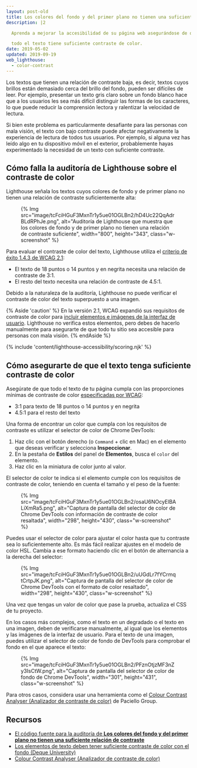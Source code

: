 ```yaml
---
layout: post-old
title: Los colores del fondo y del primer plano no tienen una suficiente relación de contraste
description: |2

  Aprenda a mejorar la accesibilidad de su página web asegurándose de que

  todo el texto tiene suficiente contraste de color.
date: 2019-05-02
updated: 2019-09-19
web_lighthouse:
  - color-contrast
---
```


Los textos que tienen una relación de contraste baja, es decir, textos cuyos brillos están demasiado cerca del brillo del fondo, pueden ser difíciles de leer. Por ejemplo, presentar un texto gris claro sobre un fondo blanco hace que a los usuarios les sea más difícil distinguir las formas de los caracteres, lo que puede reducir la comprensión lectora y ralentizar la velocidad de lectura.

Si bien este problema es particularmente desafiante para las personas con mala visión, el texto con bajo contraste puede afectar negativamente la experiencia de lectura de todos tus usuarios. Por ejemplo, si alguna vez has leído algo en tu dispositivo móvil en el exterior, probablemente hayas experimentado la necesidad de un texto con suficiente contraste.

## Cómo falla la auditoría de Lighthouse sobre el contraste de color

Lighthouse señala los textos cuyos colores de fondo y de primer plano no tienen una relación de contraste suficientemente alta:

<figure class="w-figure">{% Img src="image/tcFciHGuF3MxnTr1y5ue01OGLBn2/hD4Uc22QqAdrBLdRPhJe.png", alt="Auditoría de Lighthouse que muestra que los colores de fondo y de primer plano no tienen una relación de contraste suficiente", width="800", height="343", class="w-screenshot" %}</figure>

Para evaluar el contraste de color del texto, Lighthouse utiliza el <a href="https://www.w3.org/TR/WCAG21/#contrast-minimum" rel="noopener">criterio de éxito 1.4.3 de WCAG 2.1</a>:

- El texto de 18 puntos o 14 puntos y en negrita necesita una relación de contraste de 3:1.
- El resto del texto necesita una relación de contraste de 4.5:1.

Debido a la naturaleza de la auditoría, Lighthouse no puede verificar el contraste de color del texto superpuesto a una imagen.

{% Aside 'caution' %} En la versión 2.1, WCAG expandió sus requisitos de contraste de color para [incluir elementos e imágenes de la interfaz de usuario](https://www.w3.org/TR/WCAG21/#non-text-contrast). Lighthouse no verifica estos elementos, pero debes de hacerlo manualmente para asegurarte de que todo tu sitio sea accesible para personas con mala visión. {% endAside %}

{% include 'content/lighthouse-accessibility/scoring.njk' %}

## Cómo asegurarte de que el texto tenga suficiente contraste de color

Asegúrate de que todo el texto de tu página cumpla con las proporciones mínimas de contraste de color <a href="https://www.w3.org/TR/WCAG21/#contrast-minimum" rel="noopener">especificadas por WCAG</a>:

- 3:1 para texto de 18 puntos o 14 puntos y en negrita
- 4.5:1 para el resto del texto

Una forma de encontrar un color que cumpla con los requisitos de contraste es utilizar el selector de color de Chrome DevTools:

1. Haz clic con el botón derecho (o `Command` + clic en Mac) en el elemento que deseas verificar y selecciona **Inspeccionar**.
2. En la pestaña de **Estilos** del panel de **Elementos**, busca el `color` del elemento.
3. Haz clic en la miniatura de color junto al valor.

El selector de color te indica si el elemento cumple con los requisitos de contraste de color, teniendo en cuenta el tamaño y el peso de la fuente:

<figure class="w-figure">{% Img src="image/tcFciHGuF3MxnTr1y5ue01OGLBn2/osaU6NOcyElBALiXmRa5.png", alt="Captura de pantalla del selector de color de Chrome DevTools con información de contraste de color resaltada", width="298", height="430", class="w-screenshot" %}</figure>

Puedes usar el selector de color para ajustar el color hasta que tu contraste sea lo suficientemente alto. Es más fácil realizar ajustes en el modelo de color HSL. Cambia a ese formato haciendo clic en el botón de alternancia a la derecha del selector:

<figure class="w-figure">{% Img src="image/tcFciHGuF3MxnTr1y5ue01OGLBn2/uUGdLr7fYCrmqtCrtpJK.png", alt="Captura de pantalla del selector de color de Chrome DevTools con el formato de color resaltado", width="298", height="430", class="w-screenshot" %}</figure>

Una vez que tengas un valor de color que pase la prueba, actualiza el CSS de tu proyecto.

En los casos más complejos, como el texto en un degradado o el texto en una imagen, deben de verificarse manualmente, al igual que los elementos y las imágenes de la interfaz de usuario. Para el texto de una imagen, puedes utilizar el selector de color de fondo de DevTools para comprobar el fondo en el que aparece el texto:

<figure class="w-figure">{% Img src="image/tcFciHGuF3MxnTr1y5ue01OGLBn2/PFznOtjzMF3nZy3IsCtW.png", alt="Captura de pantalla del selector de color de fondo de Chrome DevTools", width="301", height="431", class="w-screenshot" %}</figure>

Para otros casos, considera usar una herramienta como el <a href="https://developer.paciellogroup.com/resources/contrastanalyser" rel="noopener">Colour Contrast Analyser (Analizador de contraste de color)</a> de Paciello Group.

## Recursos

- <a href="https://github.com/GoogleChrome/lighthouse/blob/master/lighthouse-core/audits/accessibility/color-contrast.js" rel="noopener">El código fuente para la auditoría de <strong>Los colores del fondo y del primer plano no tienen una suficiente relación de contraste</strong></a>
- <a href="https://dequeuniversity.com/rules/axe/3.3/color-contrast" rel="noopener">Los elementos de texto deben tener suficiente contraste de color con el fondo (Deque University)</a>
- <a href="https://developer.paciellogroup.com/resources/contrastanalyser" rel="noopener">Colour Contrast Analyser (Analizador de contraste de color)</a>
